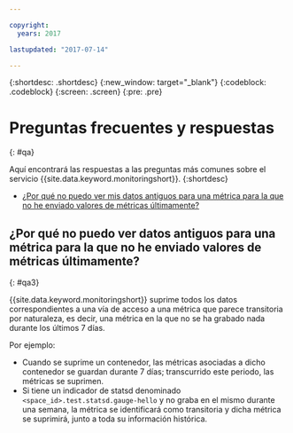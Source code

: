 ```yaml
---

copyright:
  years: 2017

lastupdated: "2017-07-14"

---
```



{:shortdesc: .shortdesc}
{:new_window: target="_blank"}
{:codeblock: .codeblock}
{:screen: .screen}
{:pre: .pre}


# Preguntas frecuentes y respuestas
{: #qa}

Aquí encontrará las respuestas a las preguntas más comunes sobre el servicio {{site.data.keyword.monitoringshort}}. 
{:shortdesc}

* [¿Por qué no puedo ver mis datos antiguos para una métrica para la que no he enviado valores de métricas últimamente?](#qa3)


## ¿Por qué no puedo ver datos antiguos para una métrica para la que no he enviado valores de métricas últimamente?
{: #qa3}

{{site.data.keyword.monitoringshort}} suprime todos los datos correspondientes a una vía de acceso a una métrica que parece transitoria por naturaleza, es decir, una métrica en la que no se ha grabado nada durante los últimos 7 días. 

Por ejemplo:

* Cuando se suprime un contenedor, las métricas asociadas a dicho contenedor se guardan durante 7 días; transcurrido este periodo, las métricas se suprimen.
* Si tiene un indicador de statsd denominado `<space_id>.test.statsd.gauge-hello` y no graba en el mismo durante una semana, la métrica se identificará como transitoria y dicha métrica se suprimirá, junto a toda su información histórica. 

